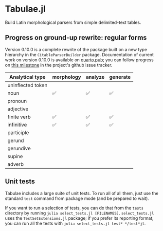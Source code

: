 

# Tabulae.jl

Build Latin morphological parsers from simple delimited-text tables.


## Progress on ground-up rewrite: regular forms


Version 0.10.0 is a complete rewrite of the package built on a new type hierarchy in the `CitableParserBuilder` package. Documentation of current work on version 0.10.0 is available on [quarto.pub](https://neelsmith.quarto.pub/tabulae/); you can follow progress on [this milestone](https://github.com/neelsmith/Tabulae.jl/issues?q=is%3Aopen+is%3Aissue+milestone%3A%220.10+release%22) in the project's github issue tracker.


| Analytical type	| morphology | analyze | generate |
| --- | --- | --- | --- |
| uninflected token | |||
| noun | ✅ |  ✅ |  ✅ |
| pronoun | |||
| adjective | |||
| finite verb | ✅ |✅ | ✅ |
| infinitive | ✅|✅|✅|
| participle | |||
| gerund | |||
| gerundive | |||
| supine | |||
| adverb | |||




## Unit tests

Tabulae includes a large suite of unit tests.  To run all of all them, just use the standard `test` command from package mode (and be prepared to wait).

If you want to run a selection of tests, you can do that from the `tests` directory by running `julia select_tests.jl [FILENAMES]`.   `select_tests.jl` uses the `TestSetExtensions.jl` package; if you prefer its reporting format, you can run all the tests with  `julia select_tests.jl test* */test*jl`.


